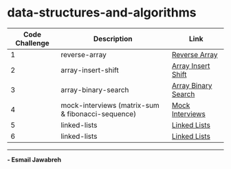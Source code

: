 # data-structures-and-algorithms

| Code Challenge | Description                                       |  Link                                          |
| -------------- | ------------                                      | ----------------                               |
|       1        | reverse-array                                     | [Reverse Array](./CC/reverseArray/)            |
|       2        | array-insert-shift                                | [Array Insert Shift](./CC/arrayInsertShift/)   |
|       3        | array-binary-search                               | [Array Binary Search](./CC/arrayBinarySearch/) | 
|       4        | mock-interviews (matrix-sum & fibonacci-sequence) | [Mock Interviews](./CC/Mock_Interviews/)       |
|       5        | linked-lists                                      | [Linked Lists](./CC/linkedLists/)              |
|       6        | linked-lists                                      | [Linked Lists](./CC/linkedLists/)              |

---

**- Esmail Jawabreh**